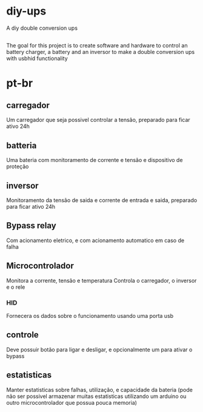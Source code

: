 # diy-ups
A diy double conversion ups

## 
The goal for this project is to create software and hardware to control an battery charger, a battery and an inversor to make a double conversion ups with usbhid functionality


# pt-br

## carregador
Um carregador que seja possivel controlar a tensão, preparado para ficar ativo 24h

## batteria
Uma bateria com monitoramento de corrente e tensão e dispositivo de proteção

## inversor
Monitoramento da tensão de saida e corrente de entrada e saida, preparado para ficar ativo 24h

## Bypass relay
Com acionamento eletrico, e com acionamento automatico em caso de falha

## Microcontrolador
Monitora a corrente, tensão e temperatura
Controla o carregador, o inversor e o rele
### HID
Fornecera os dados sobre o funcionamento usando uma porta usb

## controle
Deve possuir botão para ligar e desligar, e opcionalmente um para ativar o bypass

## estatisticas
Manter estatisticas sobre falhas, utilização, e capacidade da bateria (pode não ser possivel armazenar muitas estatisticas utilizando um arduino ou outro microcontrolador que possua pouca memoria)

